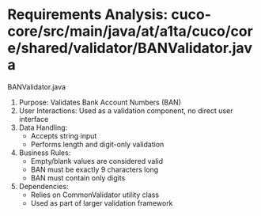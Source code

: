 # Requirements Analysis: cuco-core/src/main/java/at/a1ta/cuco/core/shared/validator/BANValidator.java

BANValidator.java
1. Purpose: Validates Bank Account Numbers (BAN)
2. User Interactions: Used as a validation component, no direct user interface
3. Data Handling:
   - Accepts string input
   - Performs length and digit-only validation
4. Business Rules:
   - Empty/blank values are considered valid
   - BAN must be exactly 9 characters long
   - BAN must contain only digits
5. Dependencies:
   - Relies on CommonValidator utility class
   - Used as part of larger validation framework